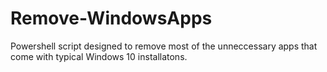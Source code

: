 # Remove-WindowsApps
Powershell script designed to remove most of the unneccessary apps that come with typical Windows 10 installatons.
